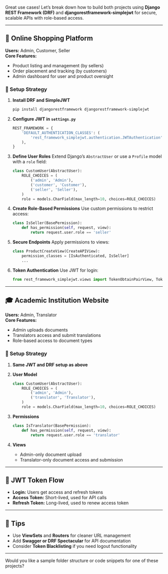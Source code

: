Great use cases! Let’s break down how to build both projects using **Django REST Framework (DRF)** and **djangorestframework-simplejwt** for secure, scalable APIs with role-based access.

---

## 🛒 **Online Shopping Platform**
**Users:** Admin, Customer, Seller  
**Core Features:**
- Product listing and management (by sellers)
- Order placement and tracking (by customers)
- Admin dashboard for user and product oversight

### 🔧 Setup Strategy
1. **Install DRF and SimpleJWT**
   ```bash
   pip install djangorestframework djangorestframework-simplejwt
   ```

2. **Configure JWT in `settings.py`**
   ```python
   REST_FRAMEWORK = {
       'DEFAULT_AUTHENTICATION_CLASSES': (
           'rest_framework_simplejwt.authentication.JWTAuthentication',
       ),
   }
   ```

3. **Define User Roles**
   Extend Django’s `AbstractUser` or use a `Profile` model with a `role` field:
   ```python
   class CustomUser(AbstractUser):
       ROLE_CHOICES = (
           ('admin', 'Admin'),
           ('customer', 'Customer'),
           ('seller', 'Seller'),
       )
       role = models.CharField(max_length=10, choices=ROLE_CHOICES)
   ```

4. **Create Role-Based Permissions**
   Use custom permissions to restrict access:
   ```python
   class IsSeller(BasePermission):
       def has_permission(self, request, view):
           return request.user.role == 'seller'
   ```

5. **Secure Endpoints**
   Apply permissions to views:
   ```python
   class ProductCreateView(CreateAPIView):
       permission_classes = [IsAuthenticated, IsSeller]
       ...
   ```

6. **Token Authentication**
   Use JWT for login:
   ```python
   from rest_framework_simplejwt.views import TokenObtainPairView, TokenRefreshView
   ```

---

## 🎓 **Academic Institution Website**
**Users:** Admin, Translator  
**Core Features:**
- Admin uploads documents
- Translators access and submit translations
- Role-based access to document types

### 🔧 Setup Strategy
1. **Same JWT and DRF setup as above**

2. **User Model**
   ```python
   class CustomUser(AbstractUser):
       ROLE_CHOICES = (
           ('admin', 'Admin'),
           ('translator', 'Translator'),
       )
       role = models.CharField(max_length=10, choices=ROLE_CHOICES)
   ```

3. **Permissions**
   ```python
   class IsTranslator(BasePermission):
       def has_permission(self, request, view):
           return request.user.role == 'translator'
   ```

4. **Views**
   - Admin-only document upload
   - Translator-only document access and submission

---

## 🔐 JWT Token Flow
- **Login:** Users get access and refresh tokens
- **Access Token:** Short-lived, used for API calls
- **Refresh Token:** Long-lived, used to renew access token

---

## 🧠 Tips
- Use **ViewSets** and **Routers** for cleaner URL management
- Add **Swagger or DRF Spectacular** for API documentation
- Consider **Token Blacklisting** if you need logout functionality

---

Would you like a sample folder structure or code snippets for one of these projects?
